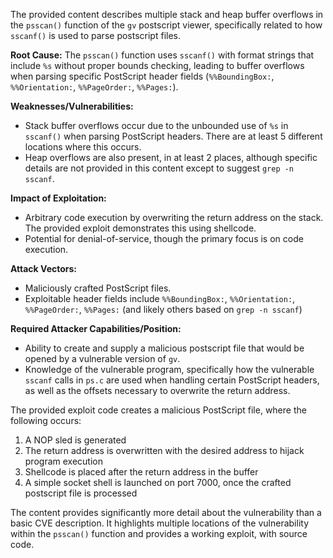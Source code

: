 The provided content describes multiple stack and heap buffer overflows in the `psscan()` function of the `gv` postscript viewer, specifically related to how `sscanf()` is used to parse postscript files.

**Root Cause:** The `psscan()` function uses `sscanf()` with format strings that include `%s` without proper bounds checking, leading to buffer overflows when parsing specific PostScript header fields (`%%BoundingBox:`, `%%Orientation:`, `%%PageOrder:`, `%%Pages:`).

**Weaknesses/Vulnerabilities:**
- Stack buffer overflows occur due to the unbounded use of `%s` in `sscanf()` when parsing PostScript headers. There are at least 5 different locations where this occurs.
- Heap overflows are also present, in at least 2 places, although specific details are not provided in this content except to suggest `grep -n sscanf`.

**Impact of Exploitation:**
- Arbitrary code execution by overwriting the return address on the stack. The provided exploit demonstrates this using shellcode.
- Potential for denial-of-service, though the primary focus is on code execution.

**Attack Vectors:**
- Maliciously crafted PostScript files.
- Exploitable header fields include `%%BoundingBox:`, `%%Orientation:`, `%%PageOrder:`, `%%Pages:` (and likely others based on `grep -n sscanf`)

**Required Attacker Capabilities/Position:**
- Ability to create and supply a malicious postscript file that would be opened by a vulnerable version of `gv`.
- Knowledge of the vulnerable program, specifically how the vulnerable `sscanf` calls in `ps.c` are used when handling certain PostScript headers, as well as the offsets necessary to overwrite the return address.

The provided exploit code creates a malicious PostScript file, where the following occurs:
1. A NOP sled is generated
2. The return address is overwritten with the desired address to hijack program execution
3. Shellcode is placed after the return address in the buffer
4. A simple socket shell is launched on port 7000, once the crafted postscript file is processed

The content provides significantly more detail about the vulnerability than a basic CVE description. It highlights multiple locations of the vulnerability within the `psscan()` function and provides a working exploit, with source code.
